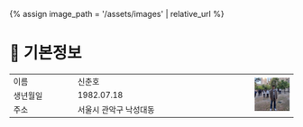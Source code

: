 {% assign image_path = '/assets/images' | relative_url %}

# 👤 기본정보

<table width="100%">
    <tr>
        <td width="100px">이름</td>
        <td width="300px">신춘호</td>
        <td width="" rowspan="3" align="right"><img src="../assets/images/photo.jpg" alt="프로필사진" width="200px" /></td>
    </tr>
    <tr>
        <td>생년월일</td>
        <td>1982.07.18</td>
    </tr>
    <tr>
        <td>주소</td>
        <td>서울시 관악구 낙성대동</td>
    </tr>
</table>